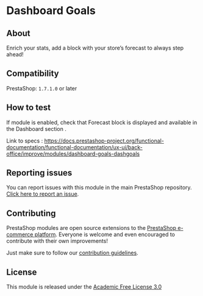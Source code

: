 # Dashboard Goals

## About

Enrich your stats, add a block with your store’s forecast to always step ahead!

## Compatibility

PrestaShop: `1.7.1.0` or later

## How to test

If module is enabled, check that Forecast block is displayed and available in the Dashboard section .

Link to specs : https://docs.prestashop-project.org/functional-documentation/functional-documentation/ux-ui/back-office/improve/modules/dashboard-goals-dashgoals

## Reporting issues

You can report issues with this module in the main PrestaShop repository. [Click here to report an issue][report-issue]. 

## Contributing

PrestaShop modules are open source extensions to the [PrestaShop e-commerce platform][prestashop]. Everyone is welcome and even encouraged to contribute with their own improvements!

Just make sure to follow our [contribution guidelines][contribution-guidelines].

## License

This module is released under the [Academic Free License 3.0][AFL-3.0] 

[report-issue]: https://github.com/PrestaShop/PrestaShop/issues/new/choose
[prestashop]: https://www.prestashop-project.org/
[contribution-guidelines]: https://devdocs.prestashop.com/1.7/contribute/contribution-guidelines/project-modules/
[AFL-3.0]: https://opensource.org/licenses/AFL-3.0
